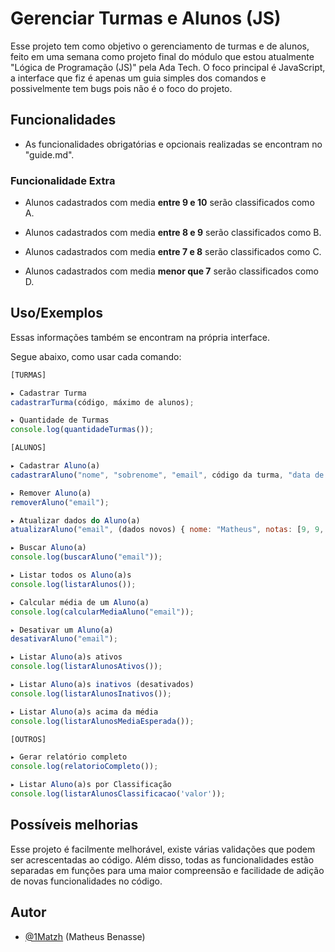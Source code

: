 
# Gerenciar Turmas e Alunos (JS)

Esse projeto tem como objetivo o gerenciamento de turmas e de alunos, feito em uma semana como projeto final do módulo que estou atualmente "Lógica de Programação (JS)" pela Ada Tech. O foco principal é JavaScript, a interface que fiz é apenas um guia simples dos comandos e possivelmente tem bugs pois não é o foco do projeto.


## Funcionalidades

- As funcionalidades obrigatórias e opcionais realizadas se encontram no "guide.md".

### Funcionalidade Extra

- Alunos cadastrados com media **entre 9 e 10** serão classificados como A.

- Alunos cadastrados com media **entre 8 e 9** serão classificados como B.

- Alunos cadastrados com media **entre 7 e 8** serão classificados como C.

- Alunos cadastrados com media **menor que 7** serão classificados como D.

## Uso/Exemplos
Essas informações também se encontram na própria interface.

Segue abaixo, como usar cada comando:

```javascript
[TURMAS]

▸ Cadastrar Turma
cadastrarTurma(código, máximo de alunos);

▸ Quantidade de Turmas
console.log(quantidadeTurmas());
```

```javascript
[ALUNOS]

▸ Cadastrar Aluno(a)
cadastrarAluno("nome", "sobrenome", "email", código da turma, "data de nascimento (01-01-0001)", [10, 9,8 ,7 (notas) ]);

▸ Remover Aluno(a)
removerAluno("email");

▸ Atualizar dados do Aluno(a)
atualizarAluno("email", (dados novos) { nome: "Matheus", notas: [9, 9, 10, 10] });

▸ Buscar Aluno(a)
console.log(buscarAluno("email"));

▸ Listar todos os Aluno(a)s
console.log(listarAlunos());

▸ Calcular média de um Aluno(a)
console.log(calcularMediaAluno("email"));

▸ Desativar um Aluno(a)
desativarAluno("email");

▸ Listar Aluno(a)s ativos
console.log(listarAlunosAtivos());

▸ Listar Aluno(a)s inativos (desativados)
console.log(listarAlunosInativos());

▸ Listar Aluno(a)s acima da média
console.log(listarAlunosMediaEsperada());
```

```javascript
[OUTROS]

▸ Gerar relatório completo
console.log(relatorioCompleto());

▸ Listar Aluno(a)s por Classificação
console.log(listarAlunosClassificacao('valor'));
```





## Possíveis melhorias

Esse projeto é facilmente melhorável, existe várias validações que podem ser acrescentadas ao código. Além disso, todas as funcionalidades estão separadas em funções para uma maior compreensão e facilidade de adição de novas funcionalidades no código.


## Autor

- [@1Matzh](https://github.com/1Matzh) (Matheus Benasse)


